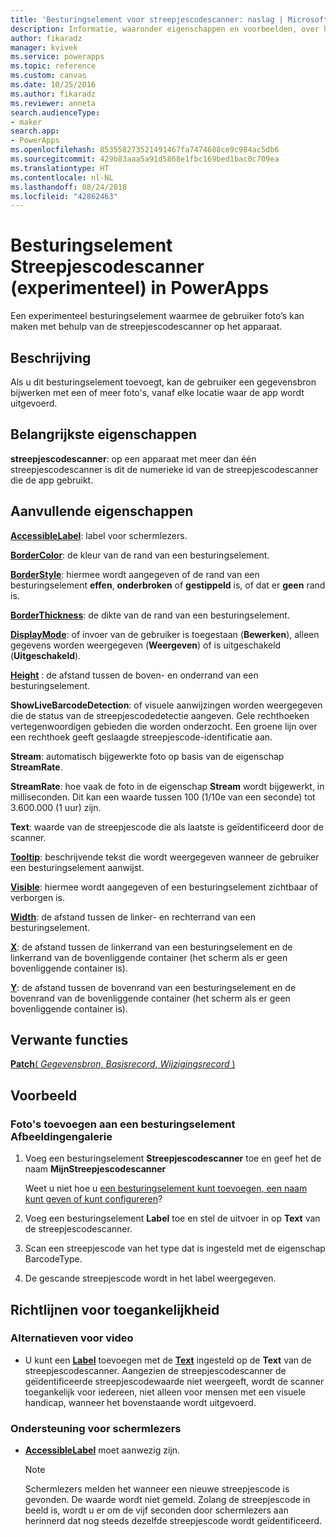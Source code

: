```yaml
---
title: 'Besturingselement voor streepjescodescanner: naslag | Microsoft Docs'
description: Informatie, waaronder eigenschappen en voorbeelden, over het besturingselement Streepjescodescanner
author: fikaradz
manager: kvivek
ms.service: powerapps
ms.topic: reference
ms.custom: canvas
ms.date: 10/25/2016
ms.author: fikaradz
ms.reviewer: anneta
search.audienceType:
- maker
search.app:
- PowerApps
ms.openlocfilehash: 853558273521491467fa7474688ce9c984ac5db6
ms.sourcegitcommit: 429b83aaa5a91d5868e1fbc169bed1bac0c709ea
ms.translationtype: HT
ms.contentlocale: nl-NL
ms.lasthandoff: 08/24/2018
ms.locfileid: "42862463"
---
```

# <a name="barcode-scanner-control-experimental-in-powerapps"></a>Besturingselement Streepjescodescanner (experimenteel) in PowerApps
Een experimenteel besturingselement waarmee de gebruiker foto’s kan maken met behulp van de streepjescodescanner op het apparaat.

## <a name="description"></a>Beschrijving
Als u dit besturingselement toevoegt, kan de gebruiker een gegevensbron bijwerken met een of meer foto's, vanaf elke locatie waar de app wordt uitgevoerd.

## <a name="key-properties"></a>Belangrijkste eigenschappen
**streepjescodescanner**: op een apparaat met meer dan één streepjescodescanner is dit de numerieke id van de streepjescodescanner die de app gebruikt.

## <a name="additional-properties"></a>Aanvullende eigenschappen
**[AccessibleLabel](properties-accessibility.md)**: label voor schermlezers.

**[BorderColor](properties-color-border.md)**: de kleur van de rand van een besturingselement.

**[BorderStyle](properties-color-border.md)**: hiermee wordt aangegeven of de rand van een besturingselement **effen**, **onderbroken** of **gestippeld** is, of dat er **geen** rand is.

**[BorderThickness](properties-color-border.md)**: de dikte van de rand van een besturingselement.

**[DisplayMode](properties-core.md)**: of invoer van de gebruiker is toegestaan (**Bewerken**), alleen gegevens worden weergegeven (**Weergeven**) of is uitgeschakeld (**Uitgeschakeld**).

**[Height](properties-size-location.md)** : de afstand tussen de boven- en onderrand van een besturingselement.

**ShowLiveBarcodeDetection**: of visuele aanwijzingen worden weergegeven die de status van de streepjescodedetectie aangeven. Gele rechthoeken vertegenwoordigen gebieden die worden onderzocht. Een groene lijn over een rechthoek geeft geslaagde streepjescode-identificatie aan.

**Stream**: automatisch bijgewerkte foto op basis van de eigenschap **StreamRate**.

**StreamRate**: hoe vaak de foto in de eigenschap **Stream** wordt bijgewerkt, in milliseconden.  Dit kan een waarde tussen 100 (1/10e van een seconde) tot 3.600.000 (1 uur) zijn.

**Text**: waarde van de streepjescode die als laatste is geïdentificeerd door de scanner.

**[Tooltip](properties-core.md)**: beschrijvende tekst die wordt weergegeven wanneer de gebruiker een besturingselement aanwijst.

**[Visible](properties-core.md)**: hiermee wordt aangegeven of een besturingselement zichtbaar of verborgen is.

**[Width](properties-size-location.md)**: de afstand tussen de linker- en rechterrand van een besturingselement.

**[X](properties-size-location.md)**: de afstand tussen de linkerrand van een besturingselement en de linkerrand van de bovenliggende container (het scherm als er geen bovenliggende container is).

**[Y](properties-size-location.md)**: de afstand tussen de bovenrand van een besturingselement en de bovenrand van de bovenliggende container (het scherm als er geen bovenliggende container is).

## <a name="related-functions"></a>Verwante functies
[**Patch**( *Gegevensbron*, *Basisrecord*, *Wijzigingsrecord* )](../functions/function-patch.md)

## <a name="example"></a>Voorbeeld
### <a name="add-photos-to-an-image-gallery-control"></a>Foto's toevoegen aan een besturingselement Afbeeldingengalerie
1. Voeg een besturingselement **Streepjescodescanner** toe en geef het de naam **MijnStreepjescodescanner**

    Weet u niet hoe u [een besturingselement kunt toevoegen, een naam kunt geven of kunt configureren](../add-configure-controls.md)?
2. Voeg een besturingselement **Label** toe en stel de uitvoer in op **Text** van de streepjescodescanner.  
3. Scan een streepjescode van het type dat is ingesteld met de eigenschap BarcodeType.
4. De gescande streepjescode wordt in het label weergegeven.


## <a name="accessibility-guidelines"></a>Richtlijnen voor toegankelijkheid
### <a name="video-alternatives"></a>Alternatieven voor video
* U kunt een **[Label](control-text-box.md)** toevoegen met de **[Text](properties-core.md)** ingesteld op de **Text** van de streepjescodescanner. Aangezien de streepjescodescanner de geïdentificeerde streepjescodewaarde niet weergeeft, wordt de scanner toegankelijk voor iedereen, niet alleen voor mensen met een visuele handicap, wanneer het bovenstaande wordt uitgevoerd.

### <a name="screen-reader-support"></a>Ondersteuning voor schermlezers
* **[AccessibleLabel](properties-accessibility.md)** moet aanwezig zijn.

    > [!NOTE]
  > Schermlezers melden het wanneer een nieuwe streepjescode is gevonden. De waarde wordt niet gemeld. Zolang de streepjescode in beeld is, wordt u er om de vijf seconden door schermlezers aan herinnerd dat nog steeds dezelfde streepjescode wordt geïdentificeerd.
